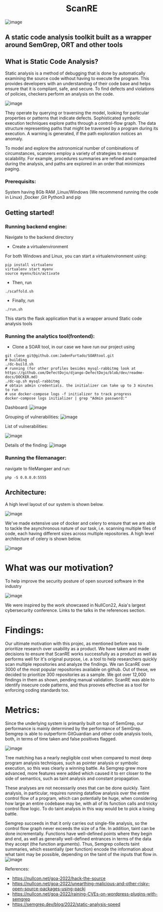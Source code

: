 <h1 align="center">ScanRE</h1>

![image](https://user-images.githubusercontent.com/52862591/234078731-eeb0144e-e945-435c-a865-e8e724d5d32b.png)

## A static code analysis toolkit built as a wrapper around SemGrep, ORT and other tools

## What is Static Code Analysis?

Static analysis is a method of debugging that is done by automatically examining the source code without having to execute the program. This provides developers with an understanding of their code base and helps ensure that it is compliant, safe, and secure. To find defects and violations of policies, checkers perform an analysis on the code.

![image](https://user-images.githubusercontent.com/52862591/234088790-64ded29a-f35e-4b25-a862-c59dced2fd71.png)

They operate by querying or traversing the model, looking for particular properties or patterns that indicate defects. Sophisticated symbolic execution techniques explore paths through a control-flow graph. The data structure representing paths that might be traversed by a program during its execution. A warning is generated, if the path exploration notices an anomaly.

To model and explore the astronomical number of combinations of circumstances, scanners employ a variety of strategies to ensure scalability. For example, procedures summaries are refined and compacted during the analysis, and paths are explored in an order that minimizes paging. 

### Prerequisits:
System having 8Gb RAM
,Linux/Windows (We recommend running the code in Linux)
,Docker
,Git
Python3 and pip

## Getting started!

### Running backend engine:
Navigate to the backend directory

- Create a virtualenvironment

For both Windows and Linux, you can start a virtualenvironment using: 
```
pip install virtualenv
virtualenv start myenv
source myenv/bin/activate
```

- Then, run 
```
./scaffold.sh
```
- Finally, run 
```
./run.sh
```

This starts the flask application that is a wrapper around Static code analysis tools

### Running the analytics tool(frontend):

- Clone a SOAR tool, in our case we have run our project using 
```
git clone git@github.com:JadenFurtado/SOARtool.git
# building
./dc-build.sh
# running (for other profiles besides mysql-rabbitmq look at https://github.com/DefectDojo/django-DefectDojo/blob/dev/readme-docs/DOCKER.md)
./dc-up.sh mysql-rabbitmq
# obtain admin credentials. the initializer can take up to 3 minutes to run
# use docker-compose logs -f initializer to track progress
docker-compose logs initializer | grep "Admin password:"
```
Dashboard:
![image](https://user-images.githubusercontent.com/52862591/234080979-0d4e7c8c-6627-437c-b375-f9b6e7752b73.png)

Grouping of vulnerabilities:
![image](https://user-images.githubusercontent.com/52862591/234081193-cd745d99-25c0-4d6d-95c7-c136e4448dda.png)

List of vulnerabilities:

![image](https://user-images.githubusercontent.com/52862591/234081368-c22ec05e-2e1e-420c-9675-e9823f007265.png)

Details of the finding:
![image](https://user-images.githubusercontent.com/52862591/234084081-7ab67248-5b01-4498-b8c6-d51ffd444153.png)


### Running the filemanager:

navigate to fileMangaer and run:
```
php -S 0.0.0.0:5555
```
## Architecture:

A high level layout of our system is shown below.

![image](https://user-images.githubusercontent.com/52862591/234079664-1aa1abee-299b-4b78-bbee-e027da26119a.png)

We've made extensive use of docker and celery to ensure that we are able to tackle the asynchronous nature of our task, i.e. scanning multiple files of code, each having different sizes across multiple repositories. A high level architecture of celery is shown below.

![image](https://user-images.githubusercontent.com/52862591/234092040-96c81c14-4282-4426-9d53-5897d354c4e6.png)


# What was our motivation?
To help improve the security posture of open sourced software in the industry

![image](https://user-images.githubusercontent.com/52862591/234079995-43c5a83b-a1cc-420b-838c-1f0e86343d93.png)

We were inspired by the work showcased in NullCon22, Asia's largest cybersecurity conference. Links to the talks in the references section.

# Findings:
Our ultimate motivation with this projec, as mentioned before was to prioritize research over usability as a product. We have taken and made decisions to ensure that ScanRE works successfully as a product as well as performs well for it's original purpose, i.e. a tool to help researchers quickly scan multiple repositories and analyze the findings. We ran ScanRE over 3000 of the most popular repositories available on github. Out of these, we decided to prioritize 300 repositories as a sample. We got over 12,000 findings in them as shown, pending manual validation. ScanRE was able to identify insecure code patterns, and thus prooves effective as a tool for enforcing coding standards too. 

# Metrics:
Since the underlying system is primarily built on top of SemGrep, our performance is mainly determined by the performance of SemGrep. Semgrep is able to outperform GitGuardian and other code analysis tools, both, in terms of time taken and false positives flagged.

![image](https://user-images.githubusercontent.com/52862591/234083312-6bc6cec7-0312-45ef-ab36-a55b3f381efd.png)

Tree matching has a nearly negligible cost when compared to most deep program analysis techniques, such as pointer analysis or symbolic execution, so this was clearly a winning battle. As Semgrep grew more advanced, more features were added which caused it to err closer to the side of semantics, such as taint analysis and constant propagation.

These analyses are not necessarily ones that can be done quickly. Taint analysis, in particular, requires running dataflow analysis over the entire control flow of a program, which can potentially be huge, when considering how large an entire codebase may be, with all of its function calls and tricky control flow logic. To do taint analysis in this way would be to pick a losing battle.

Semgrep succeeds in that it only carries out single-file analysis, so the control flow graph never exceeds the size of a file. In addition, taint can be done incrementally. Functions have well-defined points where they begin and end, as well as generally well-defined entrances in terms of the data they accept (the function arguments). Thus, Semgrep collects taint summaries, which essentially (per function) encode the information about what taint may be possible, depending on the taint of the inputs that flow in.
![image](https://user-images.githubusercontent.com/52862591/234083232-4af327b3-5f37-4611-af16-237a73a128d6.png)

References:

* https://nullcon.net/goa-2022/hack-the-source
* https://nullcon.net/goa-2022/unearthing-malicious-and-other-risky-open-source-packages-using-packj
* https://nullcon.net/goa-2022/raining-CVEs-on-wordpress-plugins-with-semgrep
* https://semgrep.dev/blog/2022/static-analysis-speed
